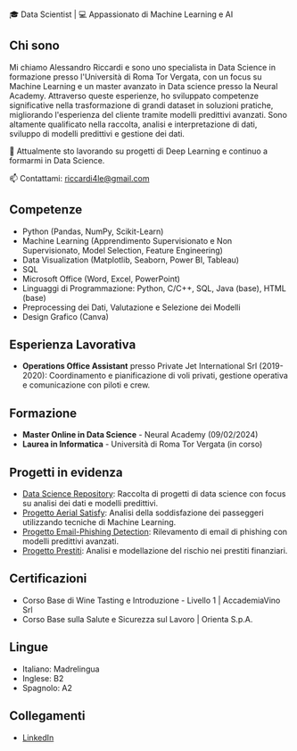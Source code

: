 🎓 Data Scientist | 💻 Appassionato di Machine Learning e AI 

## Chi sono
Mi chiamo Alessandro Riccardi e sono uno specialista in Data Science in formazione presso l'Università di Roma Tor Vergata, con un focus su Machine Learning e un master avanzato in Data science presso la Neural Academy. Attraverso queste esperienze, ho sviluppato competenze significative nella trasformazione di grandi dataset in soluzioni pratiche, migliorando l'esperienza del cliente tramite modelli predittivi avanzati. Sono altamente qualificato nella raccolta, analisi e interpretazione di dati, sviluppo di modelli predittivi e gestione dei dati.

🌱 Attualmente sto lavorando su progetti di Deep Learning e continuo a formarmi in Data Science.

📫 Contattami: [riccardi4le@gmail.com](mailto:riccardi4le@gmail.com)

## Competenze
- Python (Pandas, NumPy, Scikit-Learn)
- Machine Learning (Apprendimento Supervisionato e Non Supervisionato, Model Selection, Feature Engineering)
- Data Visualization (Matplotlib, Seaborn, Power BI, Tableau)
- SQL
- Microsoft Office (Word, Excel, PowerPoint)
- Linguaggi di Programmazione: Python, C/C++, SQL, Java (base), HTML (base)
- Preprocessing dei Dati, Valutazione e Selezione dei Modelli
- Design Grafico (Canva)

## Esperienza Lavorativa
- **Operations Office Assistant** presso Private Jet International Srl (2019-2020): Coordinamento e pianificazione di voli privati, gestione operativa e comunicazione con piloti e crew.

## Formazione
- **Master Online in Data Science** - Neural Academy (09/02/2024)
- **Laurea in Informatica** - Università di Roma Tor Vergata (in corso)

## Progetti in evidenza
- [Data Science Repository](https://github.com/Riccardi4le/Data-science): Raccolta di progetti di data science con focus su analisi dei dati e modelli predittivi.
- [Progetto Aerial Satisfy](https://github.com/Riccardi4le/Data-science/blob/main/notebooks/Progetto_Aerial_Satisfy.ipynb): Analisi della soddisfazione dei passeggeri utilizzando tecniche di Machine Learning.
- [Progetto Email-Phishing Detection](https://github.com/Riccardi4le/Data-science/blob/main/notebooks/Progetto_Email_Phishing_Detection.ipynb): Rilevamento di email di phishing con modelli predittivi avanzati.
- [Progetto Prestiti](https://github.com/Riccardi4le/Data-science/blob/main/notebooks/Progetto_Prestiti.ipynb): Analisi e modellazione del rischio nei prestiti finanziari.

## Certificazioni
- Corso Base di Wine Tasting e Introduzione - Livello 1 | AccademiaVino Srl
- Corso Base sulla Salute e Sicurezza sul Lavoro | Orienta S.p.A.

## Lingue
- Italiano: Madrelingua
- Inglese: B2
- Spagnolo: A2

## Collegamenti
- [LinkedIn](https://www.linkedin.com/in/alessandro-riccardi-83b3b3257)
